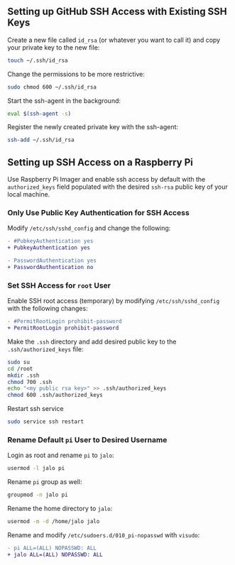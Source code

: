 ## Setting up GitHub SSH Access with Existing SSH Keys

Create a new file called `id_rsa` (or whatever you want to call it) and copy your private key to the new file:

```bash
touch ~/.ssh/id_rsa
```

Change the permissions to be more restrictive:

```bash
sudo chmod 600 ~/.ssh/id_rsa
```

Start the ssh-agent in the background:

```bash
eval $(ssh-agent -s)
```

Register the newly created private key with the ssh-agent:

```bash
ssh-add ~/.ssh/id_rsa
```

## Setting up SSH Access on a Raspberry Pi

Use Raspberry Pi Imager and enable ssh access by default with the `authorized_keys` field populated with the desired `ssh-rsa` public key of your local machine.

### Only Use Public Key Authentication for SSH Access

Modify `/etc/ssh/sshd_config` and change the following:

```diff
- #PubkeyAuthentication yes
+ PubkeyAuthentication yes

- PasswordAuthentication yes
+ PasswordAuthentication no
```

### Set SSH Access for `root` User

Enable SSH root access (temporary) by modifying `/etc/ssh/sshd_config` with the following changes:

```diff
- #PermitRootLogin prohibit-password
+ PermitRootLogin prohibit-password
```

Make the `.ssh` directory and add desired public key to the `.ssh/authorized_keys` file:

```bash
sudo su
cd /root
mkdir .ssh
chmod 700 .ssh
echo "<my public rsa key>" >> .ssh/authorized_keys
chmod 600 .ssh/authorized_keys
```

Restart ssh service

```bash
sudo service ssh restart
```

### Rename Default `pi` User to Desired Username

Login as root and rename `pi` to `jalo`:

```bash
usermod -l jalo pi
```

Rename `pi` group as well:

```bash
groupmod -n jalo pi
```

Rename the home directory to `jalo`:

```bash
usermod -m -d /home/jalo jalo
```

Rename and modify `/etc/sudoers.d/010_pi-nopasswd` with `visudo`:

```diff
- pi ALL=(ALL) NOPASSWD: ALL
+ jalo ALL=(ALL) NOPASSWD: ALL
```

